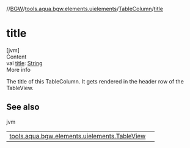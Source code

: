 //[BGW](../../../index.md)/[tools.aqua.bgw.elements.uielements](../index.md)/[TableColumn](index.md)/[title](title.md)



# title  
[jvm]  
Content  
val [title](title.md): [String](https://kotlinlang.org/api/latest/jvm/stdlib/kotlin/-string/index.html)  
More info  


The title of this TableColumn. It gets rendered in the header row of the TableView.



## See also  
  
jvm  
  
| | |
|---|---|
| <a name="tools.aqua.bgw.elements.uielements/TableColumn/title/#/PointingToDeclaration/"></a>[tools.aqua.bgw.elements.uielements.TableView](../-table-view/index.md)| <a name="tools.aqua.bgw.elements.uielements/TableColumn/title/#/PointingToDeclaration/"></a>|
  
  



